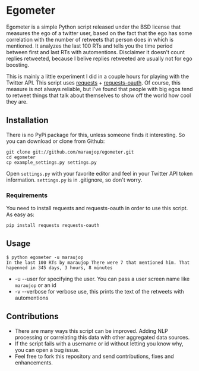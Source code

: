 # Egometer

Egometer is a simple Python script released under the BSD license that measures the ego of a twitter user, based on the fact that the ego has some correlation with the number of retweets that person does in which is mentioned. It analyzes the last 100 RTs and tells you the time period between first and last RTs with automentions. Disclaimer it doesn't count replies retweeted, because I belive replies retweeted are usually not for ego boosting.

This is mainly a little experiment I did in a couple hours for playing with the Twitter API. This script uses <a href="https://github.com/kennethreitz/requests">requests</a> + <a href="https://github.com/maraujop/requests">requests-oauth</a>. Of course, this measure is not always reliable, but I've found that people with big egos tend to retweet things that talk about themselves to show off the world how cool they are. 

## Installation

There is no PyPi package for this, unless someone finds it interesting. So you can download or clone from Github:

    git clone git://github.com/maraujop/egometer.git
    cd egometer
    cp example_settings.py settings.py

Open `settings.py` with your favorite editor and feel in your Twitter API token information. `settings.py` is in .gitignore, so don't worry.

### Requirements

You need to install requests and requests-oauth in order to use this script. As easy as:

    pip install requests requests-oauth

## Usage

    $ python egometer -u maraujop
    In the last 100 RTs by maraujop There were 7 that mentioned him. That hapenned in 345 days, 3 hours, 8 minutes

* -u --user for specifying the user. You can pass a user screen name like `maraujop` or an id 
* -v --verbose for verbose use, this prints the text of the retweets with automentions

## Contributions

* There are many ways this script can be improved. Adding NLP processing or correlating this data with other aggregated data sources.
* If the script fails with a username or id without letting you know why, you can open a bug issue.
* Feel free to fork this repository and send contributions, fixes and enhancements.
